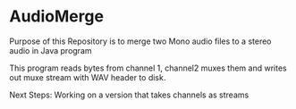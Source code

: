 # AudioMerge

Purpose of this Repository is to merge two Mono audio files to a stereo audio in Java program

This program reads bytes from channel 1, channel2 muxes them and writes out muxe stream with WAV header to disk.

Next Steps:
Working on a version that takes channels as streams
